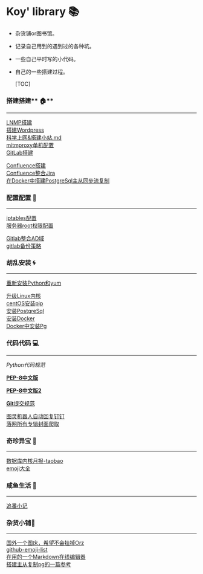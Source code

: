 # Koy' library :books:

- 杂货铺or图书馆。  

- 记录自己用到的遇到过的各种坑。  

- 一些自己平时写的小代码。  

- 自己的一些搭建过程。

  [TOC]

  

### 搭建搭建**​ :house:**

------

[LNMP搭建](https://github.com/Koooooo-7/Koy-s-library/blob/master/LNMP)   
[搭建Wordpress](https://github.com/Koooooo-7/Koy-s-library/blob/master/%E6%90%AD%E5%BB%BAWordpress)  
[科学上网&搭建小站.md](https://github.com/Koooooo-7/Koy-s-library/blob/master/%E7%A7%91%E5%AD%A6%E4%B8%8A%E7%BD%91%26%E6%90%AD%E5%BB%BA%E5%B0%8F%E7%AB%99.md)  
[mitmproxy单机配置](https://github.com/Koooooo-7/Koy-s-library/blob/master/mitmproxy%E8%AF%95%E7%8E%A9)   
[GitLab搭建](https://github.com/Koooooo-7/Koy-s-library/blob/master/%E5%AE%89%E8%A3%85Gitlab.md)  

[Confluence搭建](https://github.com/Koooooo-7/Koy-s-library/blob/master/%E6%90%AD%E5%BB%BAConfluence.md)   
[Confluence整合Jira](https://github.com/Koooooo-7/Koy-s-library/blob/master/confluence%E6%95%B4%E5%90%88Jira.md)  
[在Docker中搭建PostgreSql主从同步流复制](https://github.com/Koooooo-7/Koy-s-library/blob/master/%E5%9C%A8Docker%E4%B8%AD%E6%90%AD%E5%BB%BAPg%E4%B8%BB%E4%BB%8E.md)   

### 配置配置​ :wrench:

------

[iptables配置](https://github.com/Koooooo-7/Koy-s-library/blob/master/iptables%E9%85%8D%E7%BD%AE)  
[服务器root权限配置](https://github.com/Koooooo-7/Koy-s-library/blob/master/%E6%9C%8D%E5%8A%A1%E5%99%A8%E5%B0%8F%E8%B4%B4%E5%A3%AB)  

[Gitlab整合AD域](https://github.com/Koooooo-7/Koy-s-library/blob/master/Gitlab%E6%95%B4%E5%90%88AD%E5%9F%9F.md)  
[gitlab备份策略](https://github.com/Koooooo-7/Koy-s-library/blob/master/Gitlab%E7%AD%89%E7%9A%84%E5%A4%87%E4%BB%BD%E7%AD%96%E7%95%A5.md)    



### 胡乱安装 :cyclone:

------

[重新安装Python和yum](https://github.com/Koooooo-7/Koy-s-library/blob/master/CenOS7.2%E9%87%8D%E8%A3%85Python&yum)  

[升级Linux内核](https://github.com/Koooooo-7/Koy-s-library/blob/master/%E5%8D%87%E7%BA%A7Linux%E5%86%85%E6%A0%B8.md)  
[centOS安装pip](https://jingyan.baidu.com/article/455a99507b0f7da16627780d.html)  
[安装PostgreSql](https://github.com/Koooooo-7/Koy-s-library/blob/master/%E5%AE%89%E8%A3%85PostgresSql10.7.md)  
[安装Docker](https://github.com/Koooooo-7/Koy-s-library/blob/master/%E5%AE%89%E8%A3%85Docker.md)  
[Docker中安装Pg](https://github.com/Koooooo-7/Koy-s-library/blob/master/Docker%E5%AE%89%E8%A3%85PostgreSql.md)  

### 代码代码 :computer:

------

_Python代码规范_

**[PEP-8中文版](https://www.cnblogs.com/ajianbeyourself/p/4377933.html#_label0)**  

**[PEP-8中文版2](https://wiki.woodpecker.org.cn/moin/PythonCodingRule)**  

[**Git**提交规范](https://www.oschina.net/news/69705/git-commit-message-and-changelog-guide?from=20160110)  

[图灵机器人自动回复钉钉](https://github.com/Koooooo-7/Koy-s-library/blob/master/%E5%9B%BE%E7%81%B5%E6%9C%BA%E5%99%A8%E4%BA%BA%E9%92%89%E9%92%89%E5%9B%9E%E5%A4%8D)  
[落网所有专辑封面爬取](https://github.com/Koooooo-7/Koy-s-library/blob/master/%E8%90%BD%E7%BD%91%E9%9F%B3%E4%B9%90%E6%89%80%E6%9C%89%E4%B8%93%E8%BE%91%E5%B0%81%E9%9D%A2)  



### 奇珍异宝 :white_flower:

------

[数据库内核月报-taobao](http://mysql.taobao.org/monthly/)  
[emoji大全](https://emojipedia.org/)  

### 咸鱼生活 :guitar:

------

[追番小记](https://github.com/Koooooo-7/Koy-s-library/blob/master/%E3%82%A2%E3%83%8B%E3%83%A1ing.md)   

### 杂货小铺:rainbow:

------

[国外一个图床，希望不会挂掉Orz](https://sm.ms/)  
[github-emoji-list](https://segmentfault.com/a/1190000009649780)  
[在用的一个Markdown在线编辑器](https://www.zybuluo.com/mdeditor)  
[搭建主从复制pg的一篇参考](https://gridscale.io/en/community/tutorials/postgresql-10-master-slave-replication/)  
